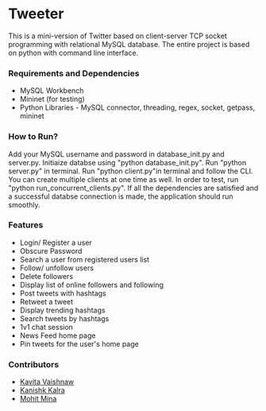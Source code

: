 # Tweeter
This is a mini-version of Twitter based on client-server TCP socket programming with relational MySQL database. The entire project is based on python with command line interface.

### Requirements and Dependencies
- MySQL Workbench
- Mininet (for testing)
- Python Libraries - MySQL connector, threading, regex, socket, getpass, mininet

### How to Run?
Add your MySQL username and password in database_init.py and server.py. Initiaize databse using "python database_init.py".
Run "python server.py" in terminal.
Run "python client.py"in terminal and follow the CLI. You can create multiple clients at one time as well.
In order to test, run "python run_concurrent_clients.py".
If all the dependencies are satisfied and a successful databse connection is made, the application should run smoothly.

### Features
- Login/ Register a user
- Obscure Password
- Search a user from registered users list
- Follow/ unfollow users
- Delete followers
- Display list of online followers and following
- Post tweets with hashtags
- Retweet a tweet
- Display trending hashtags
- Search tweets by hashtags
- 1v1 chat session
- News Feed home page
- Pin tweets for the user's home page

### Contributors
- <a href = "https://github.com/kavita-v"> Kavita Vaishnaw </a>
- <a href = "https://github.com/kanishkkalra11"> Kanishk Kalra </a>
- <a href = "https://github.com/mohitmina"> Mohit Mina </a>
